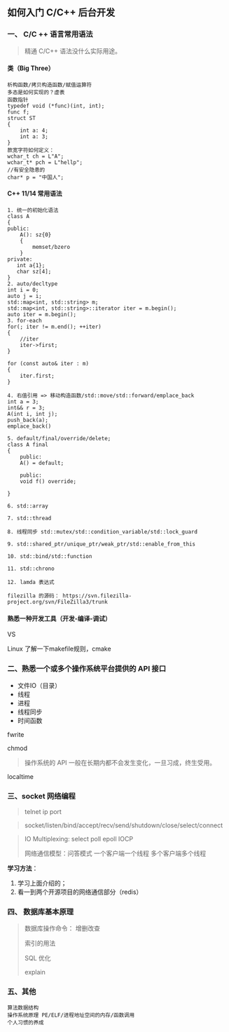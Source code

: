 ## 如何入门 C/C++ 后台开发

### 一、 C/C ++ 语言常用语法

> 精通 C/C++ 语法没什么实际用途。



#### 类（Big Three）

```
析构函数/拷贝构造函数/赋值运算符
多态是如何实现的？虚表
函数指针
typedef void (*func)(int, int);
func f;
struct ST
{
    int a: 4;
    int a: 3;   
}
款宽字符如何定义：
wchar_t ch = L"A";
wchar_t* pch = L"hellp";
//有安全隐患的
char* p = "中国人";
```



#### C++ 11/14 常用语法

```
1. 统一的初始化语法
class A
{
public:
	A(): sz{0}
	{
        memset/bzero
	}
private:
   int a{1}; 
   char sz[4];
}
2. auto/decltype
int i = 0;
auto j = i;
std::map<int, std::string> m;
std::map<int, std::string>::iterator iter = m.begin();
auto iter = m.begin();
3. for-each
for(; iter != m.end(); ++iter)
{
    //iter 
    iter->first;
}

for (const auto& iter : m)
{
    iter.first;
}

4. 右值引用 => 移动构造函数/std::move/std::forward/emplace_back
int a = 3;
int&& r = 3;
A(int i, int j);
push_back(a);
emplace_back()

5. default/final/override/delete;
class A final
{
    public:
    A() = default;
    
    public:
    void f() override;
    
}

6. std::array

7. std::thread

8. 线程同步 std::mutex/std::condition_variable/std::lock_guard

9. std::shared_ptr/unique_ptr/weak_ptr/std::enable_from_this

10. std::bind/std::function

11. std::chrono

12. lamda 表达式
```

```
filezilla 的源码： https://svn.filezilla-project.org/svn/FileZilla3/trunk
```





#### 熟悉一种开发工具（开发-编译-调试）

VS

Linux 了解一下makefile规则，cmake



### 二、熟悉一个或多个操作系统平台提供的 API 接口

- 文件IO（目录）
- 线程
- 进程
- 线程同步
- 时间函数

fwrite

chmod 

> 操作系统的 API 一般在长期内都不会发生变化，一旦习成，终生受用。

localtime



### 三、socket 网络编程

> telnet ip port

> socket/listen/bind/accept/recv/send/shutdown/close/select/connect

> IO Multiplexing: select poll epoll IOCP
>
> 网络通信模型：问答模式 一个客户端一个线程 多个客户端多个线程

**学习方法**：

1. 学习上面介绍的；
2. 看一到两个开源项目的网络通信部分（redis）



### 四、 数据库基本原理

> 数据库操作命令： 增删改查
>
> 索引的用法
>
> SQL 优化
>
> explain





### 五、其他

```
算法数据结构
操作系统原理 PE/ELF/进程地址空间的内存/函数调用
个人习惯的养成
```






